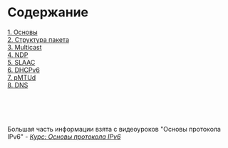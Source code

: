 # Содержание

[1. Основы](1-Основы.md)\
[2. Структура пакета](2-Структура%20пакета.md)\
[3. Multicast](3-Multicast.md)\
[4. NDP](4-NDP.md)\
[5. SLAAC](5-SLAAC.md)\
[6. DHCPv6](6-DHCPv6.md)\
[7. pMTUd](7-pMTUd.md)\
[8. DNS](8-DNS.md)
[]()


\
\
\
\
Большая часть информации взята с видеоуроков "Основы протокола IPv6" - *[Курс: Основы протокола IPv6](https://clck.ru/3MzbPd)*

